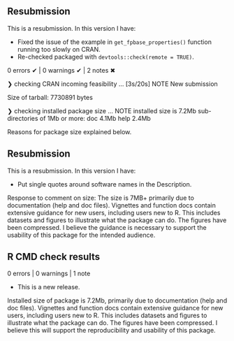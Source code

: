 ## Resubmission
This is a resubmission. In this version I have:

* Fixed the issue of the example in `get_fpbase_properties()` function running too slowly on CRAN.
* Re-checked packaged with `devtools::check(remote = TRUE)`.

0 errors ✔ | 0 warnings ✔ | 2 notes ✖

❯ checking CRAN incoming feasibility ... [3s/20s] NOTE
New submission

Size of tarball: 7730891 bytes

❯ checking installed package size ... NOTE
installed size is  7.2Mb
sub-directories of 1Mb or more:
  doc    4.1Mb
help   2.4Mb

Reasons for package size explained below.

## Resubmission
This is a resubmission. In this version I have:

* Put single quotes around software names in the Description.

Response to comment on size: The size is 7MB+ primarily due to documentation (help and doc files). Vignettes and function docs contain extensive guidance for new users, including users new to R. This includes datasets and figures to illustrate what the package can do. The figures have been compressed. I believe the guidance is necessary to support the usability of this package for the intended audience.

## R CMD check results

0 errors | 0 warnings | 1 note

* This is a new release.

Installed size of package is 7.2Mb, primarily due to documentation (help and doc files). Vignettes and function docs contain extensive guidance for new users, including users new to R. This includes datasets and figures to illustrate what the package can do. The figures have been compressed. I believe this will support the reproducibility and usability of this package.
